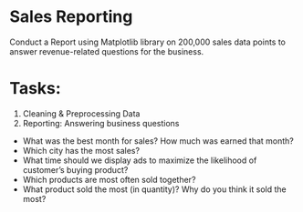 # Sales Reporting

Conduct a Report using Matplotlib library on 200,000 sales data points to answer revenue-related questions for the business.

# Tasks:
1. Cleaning & Preprocessing Data
2. Reporting: Answering business questions
  - What was the best month for sales? How much was earned that month?
  - Which city has the most sales?
  - What time should we display ads to maximize the likelihood of customer’s buying product?
  - Which products are most often sold together?
  - What product sold the most (in quantity)? Why do you think it sold the most?
